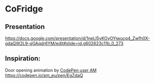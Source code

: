 # CoFridge

## Presentation

https://docs.google.com/presentation/d/1neLI5yKOyOYiwucq4_Zwfh0X-gdaQW2L9-gGAqdr6YM/edit#slide=id.g602623c11b_0_273

## Inspiration:

Door opening animation by [CodePen user AM](https://codepen.io/am_eu)
https://codepen.io/am_eu/pen/EgZdaQ
